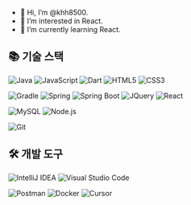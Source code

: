- 👋 Hi, I’m @khh8500.
- 👀 I’m interested in React.
- 🌱 I’m currently learning React.


## 📚 기술 스택 
![Java](https://img.shields.io/badge/java-%23ED8B00.svg?style=for-the-badge&logo=openjdk&logoColor=white)
![JavaScript](https://img.shields.io/badge/javascript-F7DF1E?style=for-the-badge&logo=javascript&logoColor=black)
![Dart](https://img.shields.io/badge/dart-%230175C2.svg?style=for-the-badge&logo=dart&logoColor=white)
![HTML5](https://img.shields.io/badge/html5-E34F26?style=for-the-badge&logo=html5&logoColor=white)
![CSS3](https://img.shields.io/badge/css3-1572B6?style=for-the-badge&logo=css3&logoColor=white)

![Gradle](https://img.shields.io/badge/gradle-02303A?style=for-the-badge&logo=gradle&logoColor=white)
![Spring](https://img.shields.io/badge/spring-6DB33F?style=for-the-badge&logo=spring&logoColor=white)
![Spring Boot](https://img.shields.io/badge/springboot-6DB33F?style=for-the-badge&logo=springboot&logoColor=white)
![JQuery](https://img.shields.io/badge/jquery-0769AD?style=for-the-badge&logo=jquery&logoColor=white)
![React](https://img.shields.io/badge/react-61DAFB?style=for-the-badge&logo=react&logoColor=black)

![MySQL](https://img.shields.io/badge/mysql-4479a1.svg?style=for-the-badge&logo=mysql&logoColor=white)
![Node.js](https://img.shields.io/badge/node.js-5FA04E?style=for-the-badge&logo=nodedotjs&logoColor=white)

![Git](https://img.shields.io/badge/Git-F05032?style=for-the-badge&logo=Git&logoColor=white)


## 🛠 개발 도구
![IntelliJ IDEA](https://img.shields.io/badge/intellijidea-000000?style=for-the-badge&logo=intellijidea&logoColor=white)
![Visual Studio Code](https://img.shields.io/badge/Visual%20Studio%20Code-007ACC?style=for-the-badge&logo=Visual%20Studio%20Code&logoColor=white)

![Postman](https://img.shields.io/badge/postman-FF6C37?style=for-the-badge&logo=postman&logoColor=white)
![Docker](https://img.shields.io/badge/docker-2496ED?style=for-the-badge&logo=docker&logoColor=white)
![Cursor](https://img.shields.io/badge/cursor-000000?style=for-the-badge)
